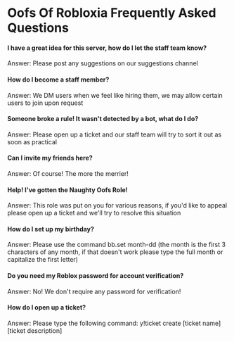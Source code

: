 <h1>Oofs Of Robloxia Frequently Asked Questions</h1>

<h4>I have a great idea for this server, how do I let the staff team know?</h4>
Answer: Please post any suggestions on our suggestions channel

<h4>How do I become a staff member?</h4>
Answer: We DM users when we feel like hiring them, we may allow certain users to join upon request

<h4>Someone broke a rule! It wasn't detected by a bot, what do I do?</h4>
Answer: Please open up a ticket and our staff team will try to sort it out as soon as practical

<h4>Can I invite my friends here?</h4>
Answer: Of course! The more the merrier!

<h4>Help! I've gotten the Naughty Oofs Role!</h4>
Answer: This role was put on you for various reasons, if you'd like to appeal please open up a ticket and we'll try to resolve this situation

<h4>How do I set up my birthday?</h4>
Answer: Please use the command bb.set month-dd (the month is the first 3 characters of any month, if that doesn't work please type the full month or capitalize the first letter)

<h4>Do you need my Roblox password for account verification?</h4>
Answer: No! We don't require any password for verification!

<h4>How do I open up a ticket?</h4>
Answer: Please type the following command: y!ticket create [ticket name] [ticket description]
